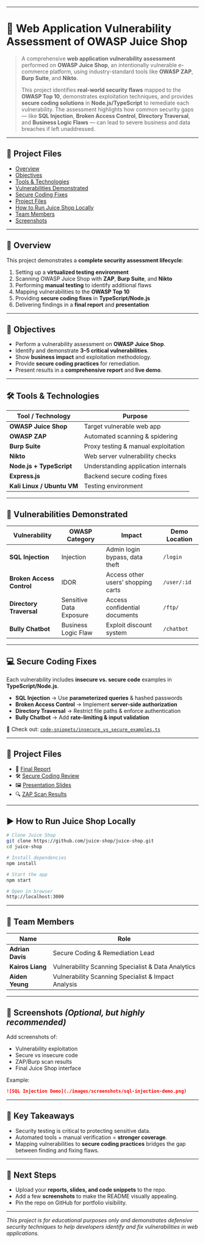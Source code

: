 
---

# **🔐 Web Application Vulnerability Assessment of OWASP Juice Shop**

> A comprehensive **web application vulnerability assessment** performed on **OWASP Juice Shop**, an intentionally vulnerable e-commerce platform, using industry-standard tools like **OWASP ZAP**, **Burp Suite**, and **Nikto**.
>
>This project identifies **real-world security flaws** mapped to the **OWASP Top 10**, demonstrates exploitation techniques, and provides **secure coding solutions** in **Node.js/TypeScript** to remediate each vulnerability. The assessment highlights how common security gaps — like **SQL Injection**, **Broken Access Control**, **Directory Traversal**, and **Business Logic Flaws** — can lead to severe business and data breaches if left unaddressed.

---

## **📌 Project Files**

* [Overview](#overview)
* [Objectives](#objectives)
* [Tools & Technologies](#tools--technologies)
* [Vulnerabilities Demonstrated](#vulnerabilities-demonstrated)
* [Secure Coding Fixes](#secure-coding-fixes)
* [Project Files](#project-files)
* [How to Run Juice Shop Locally](#how-to-run-juice-shop-locally)
* [Team Members](#team-members)
* [Screenshots](#screenshots)

---

## **📖 Overview**

This project demonstrates a **complete security assessment lifecycle**:

1. Setting up a **virtualized testing environment**
2. Scanning OWASP Juice Shop with **ZAP**, **Burp Suite**, and **Nikto**
3. Performing **manual testing** to identify additional flaws
4. Mapping vulnerabilities to the **OWASP Top 10**
5. Providing **secure coding fixes** in **TypeScript/Node.js**
6. Delivering findings in a **final report** and **presentation**

---

## **🎯 Objectives**

* Perform a vulnerability assessment on **OWASP Juice Shop**.
* Identify and demonstrate **3–5 critical vulnerabilities**.
* Show **business impact** and exploitation methodology.
* Provide **secure coding practices** for remediation.
* Present results in a **comprehensive report** and **live demo**.

---

## **🛠 Tools & Technologies**

| Tool / Technology          | Purpose                             |
| -------------------------- | ----------------------------------- |
| **OWASP Juice Shop**       | Target vulnerable web app           |
| **OWASP ZAP**              | Automated scanning & spidering      |
| **Burp Suite**             | Proxy testing & manual exploitation |
| **Nikto**                  | Web server vulnerability checks     |
| **Node.js + TypeScript**   | Understanding application internals |
| **Express.js**             | Backend secure coding fixes         |
| **Kali Linux / Ubuntu VM** | Testing environment                 |

---

## **🚨 Vulnerabilities Demonstrated**

| Vulnerability             | OWASP Category          | Impact                              | Demo Location |
| ------------------------- | ----------------------- | ------------------------------      | ------------- |
| **SQL Injection**         | Injection               | Admin login bypass, data theft      | `/login`      |
| **Broken Access Control** | IDOR                    | Access other users’ shopping carts  | `/user/:id`   |
| **Directory Traversal**   | Sensitive Data Exposure | Access confidential documents       | `/ftp/`       |
| **Bully Chatbot**         | Business Logic Flaw     | Exploit discount system             |  `/chatbot`    |

---

## **💻 Secure Coding Fixes**

Each vulnerability includes **insecure vs. secure code** examples in **TypeScript/Node.js**.

* **SQL Injection** → Use **parameterized queries** & hashed passwords
* **Broken Access Control** → Implement **server-side authorization**
* **Directory Traversal** → Restrict file paths & enforce authentication
* **Bully Chatbot** → Add **rate-limiting & input validation**

📂 Check out: [`code-snippets/insecure_vs_secure_examples.ts`](./code-snippets/insecure_vs_secure_examples.ts)

---

## **📂 Project Files**

* 📄 [Final Report](./report/Capstone_Report.pdf)
* 🛠️ [Secure Coding Review](./report/Secure_Coding_Review.pdf)
* 🖼️ [Presentation Slides](./slides/Capstone_Presentation.pdf)
* 🔍 [ZAP Scan Results](./findings/zap_scan_results.pdf)

---

## **▶️ How to Run Juice Shop Locally**

```bash
# Clone Juice Shop
git clone https://github.com/juice-shop/juice-shop.git
cd juice-shop

# Install dependencies
npm install

# Start the app
npm start

# Open in browser
http://localhost:3000
```

---

## **👥 Team Members**

| Name       | Role                              |
| ---------- | --------------------------------- |
| **Adrian Davis** | Secure Coding & Remediation Lead  |
| **Kairos Liang** | Vulnerability Scanning Specialist & Data Analytics |
| **Aiden Yeung**          | Vulnerability Scanning Specialist & Impact Analysis|

---

## **📸 Screenshots** *(Optional, but highly recommended)*

Add screenshots of:

* Vulnerability exploitation
* Secure vs insecure code
* ZAP/Burp scan results
* Final Juice Shop interface

Example:

```markdown
![SQL Injection Demo](./images/screenshots/sql-injection-demo.png)
```

---

## **🌟 Key Takeaways**

* Security testing is critical to protecting sensitive data.
* Automated tools + manual verification = **stronger coverage**.
* Mapping vulnerabilities to **secure coding practices** bridges the gap between finding and fixing flaws.

---

## **📢 Next Steps**

* Upload your **reports, slides, and code snippets** to the repo.
* Add a few **screenshots** to make the README visually appealing.
* Pin the repo on GitHub for portfolio visibility.

---

*This project is for educational purposes only and demonstrates defensive security techniques to help developers identify and fix vulnerabilities in web applications.*
